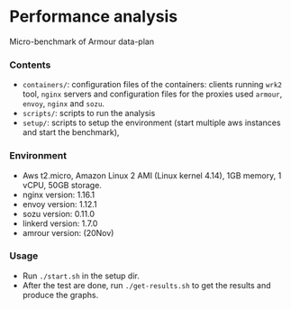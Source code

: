 

# Performance analysis

Micro-benchmark of Armour data-plan

### Contents

- `containers/`: configuration files of the containers: clients running `wrk2` tool, `nginx` servers and configuration files for the proxies used `armour`, `envoy`, `nginx` and `sozu`.
- `scripts/`: scripts to run the analysis
- `setup/`: scripts to setup the environment (start multiple aws instances and start the benchmark),

### Environment

- Aws t2.micro, Amazon Linux 2 AMI (Linux kernel 4.14), 1GB memory, 1 vCPU, 50GB storage.
- nginx version: 1.16.1
- envoy version: 1.12.1
- sozu version: 0.11.0
- linkerd version: 1.7.0
- amrour version: (20Nov)

### Usage

- Run `./start.sh` in the setup dir.
- After the test are done, run `./get-results.sh` to get the results and produce the graphs.
